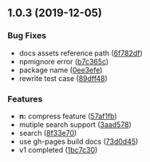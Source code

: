## 1.0.3 (2019-12-05)


### Bug Fixes

* docs assets reference path ([6f782df](https://github.com/webfansplz/null-cli/commit/6f782df48a1096afd98bcbb5821ed06df9f131a6))
* npmignore error ([b7c365c](https://github.com/webfansplz/null-cli/commit/b7c365cd2264ac683ba7edfd89a6eb30f64e0a48))
* package name ([0ee3efe](https://github.com/webfansplz/null-cli/commit/0ee3efedfa364b21a89328143daecbf63404ce1c))
* rewrite test case ([89dff48](https://github.com/webfansplz/null-cli/commit/89dff48508d575645e8cf3314f793db626cc8096))


### Features

* **n:** compress feature ([57af1fb](https://github.com/webfansplz/null-cli/commit/57af1fbb2de4faabea5f09ba29d8960b66d25726))
* mutiple search support ([3aad578](https://github.com/webfansplz/null-cli/commit/3aad57867bbe789c6ad1dfea907f9b6f6c6e3ecc))
* search ([8f33e70](https://github.com/webfansplz/null-cli/commit/8f33e709a72a68414a5d3614ac7ec067f8fbb1ef))
* use gh-pages build docs ([73d0d45](https://github.com/webfansplz/null-cli/commit/73d0d459235177a11f2052820d242d0cbef1d905))
* v1 completed ([1bc7c30](https://github.com/webfansplz/null-cli/commit/1bc7c30393ab3a63cddf5ae49a1f63e3d62601ae))



